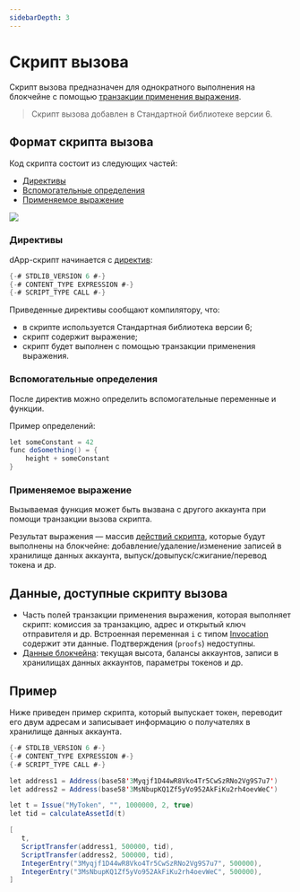 ```yaml
---
sidebarDepth: 3
---
```


# Cкрипт вызова

Скрипт вызова предназначен для однократного выполнения на блокчейне с помощью [транзакции применения выражения](/ru/blockchain/transaction-type/invoke-expression-transaction).

> Скрипт вызова добавлен в Стандартной библиотеке версии 6.

## Формат скрипта вызова

Код скрипта состоит из следующих частей:

* [Директивы](#directives)
* [Вспомогательные определения](#definitions)
* [Применяемое выражение](#expression)

![](./_assets/call-script-format.png)

### <a id="directives"></a>Директивы

dApp-скрипт начинается с [директив](/ru/ride/script/directives):

```scala
{-# STDLIB_VERSION 6 #-}
{-# CONTENT_TYPE EXPRESSION #-}
{-# SCRIPT_TYPE CALL #-}
```

Приведенные директивы сообщают компилятору, что:

- в скрипте используется Стандартная библиотека версии 6;
- скрипт содержит выражение;
- скрипт будет выполнен с помощью транзакции применения выражения.

### <a id="definitions"></a>Вспомогательные определения

После директив можно определить вспомогательные переменные и функции.

Пример определений:

```scala
let someConstant = 42
func doSomething() = {
    height + someConstant
}
```

### <a id="expression"></a>Применяемое выражение

Вызываемая функция может быть вызвана с другого аккаунта при помощи транзакции вызова скрипта.

Результат выражения — массив [действий скрипта](/ru/ride/structures/script-actions/), которые будут выполнены на блокчейне: добавление/удаление/изменение записей в хранилище данных аккаунта, выпуск/довыпуск/сжигание/перевод токена и др.

## Данные, доступные скрипту вызова

* Часть полей транзакции применения выражения, которая выполняет скрипт: комиссия за транзакцию, адрес и открытый ключ отправителя и др. Встроенная переменная `i` с типом [Invocation](/ru/ride/structures/common-structures/invocation) содержит эти данные. Подтверждения (`proofs`) недоступны.
* [Данные блокчейна](/ru/ride/#работа-с-бокчейном): текущая высота, балансы аккаунтов, записи в хранилищах данных аккаунтов, параметры токенов и др.

## Пример

Ниже приведен пример скрипта, который выпускает токен, переводит его двум адресам и записывает информацию о получателях в хранилище данных аккаунта.

```scala
{-# STDLIB_VERSION 6 #-}
{-# CONTENT_TYPE EXPRESSION #-}
{-# SCRIPT_TYPE CALL #-}

let address1 = Address(base58'3Myqjf1D44wR8Vko4Tr5CwSzRNo2Vg9S7u7')
let address2 = Address(base58'3MsNbupKQ1Zf5yVo952AkFiKu2rh4oevWeC')

let t = Issue("MyToken", "", 1000000, 2, true)
let tid = calculateAssetId(t)

[
   t,
   ScriptTransfer(address1, 500000, tid),
   ScriptTransfer(address2, 500000, tid),
   IntegerEntry("3Myqjf1D44wR8Vko4Tr5CwSzRNo2Vg9S7u7", 500000),
   IntegerEntry("3MsNbupKQ1Zf5yVo952AkFiKu2rh4oevWeC", 500000),
]
```
